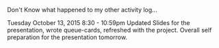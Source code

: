 Don't Know what happened to my other activity log...


Tuesday October 13, 2015
8:30 - 10:59pm
Updated Slides for the presentation, wrote queue-cards, refreshed with the project. Overall self preparation for the presentation tomorrow.
